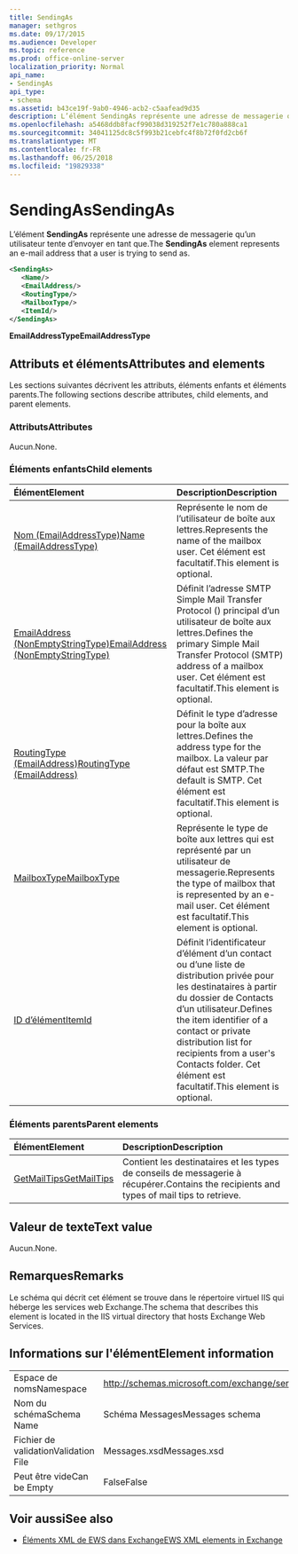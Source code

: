 ```yaml
---
title: SendingAs
manager: sethgros
ms.date: 09/17/2015
ms.audience: Developer
ms.topic: reference
ms.prod: office-online-server
localization_priority: Normal
api_name:
- SendingAs
api_type:
- schema
ms.assetid: b43ce19f-9ab0-4946-acb2-c5aafead9d35
description: L’élément SendingAs représente une adresse de messagerie qu’un utilisateur tente d’envoyer en tant que.
ms.openlocfilehash: a5468ddb8facf99038d319252f7e1c780a888ca1
ms.sourcegitcommit: 34041125dc8c5f993b21cebfc4f8b72f0fd2cb6f
ms.translationtype: MT
ms.contentlocale: fr-FR
ms.lasthandoff: 06/25/2018
ms.locfileid: "19829338"
---
```

# <a name="sendingas"></a><span data-ttu-id="34082-103">SendingAs</span><span class="sxs-lookup"><span data-stu-id="34082-103">SendingAs</span></span>

<span data-ttu-id="34082-104">L’élément **SendingAs** représente une adresse de messagerie qu’un utilisateur tente d’envoyer en tant que.</span><span class="sxs-lookup"><span data-stu-id="34082-104">The **SendingAs** element represents an e-mail address that a user is trying to send as.</span></span> 
  
```XML
<SendingAs>
   <Name/>
   <EmailAddress/>
   <RoutingType/>
   <MailboxType/>
   <ItemId/>
</SendingAs>
```

 <span data-ttu-id="34082-105">**EmailAddressType**</span><span class="sxs-lookup"><span data-stu-id="34082-105">**EmailAddressType**</span></span>
## <a name="attributes-and-elements"></a><span data-ttu-id="34082-106">Attributs et éléments</span><span class="sxs-lookup"><span data-stu-id="34082-106">Attributes and elements</span></span>

<span data-ttu-id="34082-107">Les sections suivantes décrivent les attributs, éléments enfants et éléments parents.</span><span class="sxs-lookup"><span data-stu-id="34082-107">The following sections describe attributes, child elements, and parent elements.</span></span>
  
### <a name="attributes"></a><span data-ttu-id="34082-108">Attributs</span><span class="sxs-lookup"><span data-stu-id="34082-108">Attributes</span></span>

<span data-ttu-id="34082-109">Aucun.</span><span class="sxs-lookup"><span data-stu-id="34082-109">None.</span></span>
  
### <a name="child-elements"></a><span data-ttu-id="34082-110">Éléments enfants</span><span class="sxs-lookup"><span data-stu-id="34082-110">Child elements</span></span>

|<span data-ttu-id="34082-111">**Élément**</span><span class="sxs-lookup"><span data-stu-id="34082-111">**Element**</span></span>|<span data-ttu-id="34082-112">**Description**</span><span class="sxs-lookup"><span data-stu-id="34082-112">**Description**</span></span>|
|:-----|:-----|
|[<span data-ttu-id="34082-113">Nom (EmailAddressType)</span><span class="sxs-lookup"><span data-stu-id="34082-113">Name (EmailAddressType)</span></span>](name-emailaddresstype.md) <br/> |<span data-ttu-id="34082-114">Représente le nom de l’utilisateur de boîte aux lettres.</span><span class="sxs-lookup"><span data-stu-id="34082-114">Represents the name of the mailbox user.</span></span> <span data-ttu-id="34082-115">Cet élément est facultatif.</span><span class="sxs-lookup"><span data-stu-id="34082-115">This element is optional.</span></span>  <br/> |
|[<span data-ttu-id="34082-116">EmailAddress (NonEmptyStringType)</span><span class="sxs-lookup"><span data-stu-id="34082-116">EmailAddress (NonEmptyStringType)</span></span>](emailaddress-nonemptystringtype.md) <br/> |<span data-ttu-id="34082-117">Définit l’adresse SMTP Simple Mail Transfer Protocol () principal d’un utilisateur de boîte aux lettres.</span><span class="sxs-lookup"><span data-stu-id="34082-117">Defines the primary Simple Mail Transfer Protocol (SMTP) address of a mailbox user.</span></span> <span data-ttu-id="34082-118">Cet élément est facultatif.</span><span class="sxs-lookup"><span data-stu-id="34082-118">This element is optional.</span></span>  <br/> |
|[<span data-ttu-id="34082-119">RoutingType (EmailAddress)</span><span class="sxs-lookup"><span data-stu-id="34082-119">RoutingType (EmailAddress)</span></span>](routingtype-emailaddress.md) <br/> |<span data-ttu-id="34082-120">Définit le type d’adresse pour la boîte aux lettres.</span><span class="sxs-lookup"><span data-stu-id="34082-120">Defines the address type for the mailbox.</span></span> <span data-ttu-id="34082-121">La valeur par défaut est SMTP.</span><span class="sxs-lookup"><span data-stu-id="34082-121">The default is SMTP.</span></span> <span data-ttu-id="34082-122">Cet élément est facultatif.</span><span class="sxs-lookup"><span data-stu-id="34082-122">This element is optional.</span></span>  <br/> |
|[<span data-ttu-id="34082-123">MailboxType</span><span class="sxs-lookup"><span data-stu-id="34082-123">MailboxType</span></span>](mailboxtype.md) <br/> |<span data-ttu-id="34082-124">Représente le type de boîte aux lettres qui est représenté par un utilisateur de messagerie.</span><span class="sxs-lookup"><span data-stu-id="34082-124">Represents the type of mailbox that is represented by an e-mail user.</span></span> <span data-ttu-id="34082-125">Cet élément est facultatif.</span><span class="sxs-lookup"><span data-stu-id="34082-125">This element is optional.</span></span>  <br/> |
|[<span data-ttu-id="34082-126">ID d’élément</span><span class="sxs-lookup"><span data-stu-id="34082-126">ItemId</span></span>](itemid.md) <br/> |<span data-ttu-id="34082-127">Définit l’identificateur d’élément d’un contact ou d’une liste de distribution privée pour les destinataires à partir du dossier de Contacts d’un utilisateur.</span><span class="sxs-lookup"><span data-stu-id="34082-127">Defines the item identifier of a contact or private distribution list for recipients from a user's Contacts folder.</span></span> <span data-ttu-id="34082-128">Cet élément est facultatif.</span><span class="sxs-lookup"><span data-stu-id="34082-128">This element is optional.</span></span>  <br/> |
   
### <a name="parent-elements"></a><span data-ttu-id="34082-129">Éléments parents</span><span class="sxs-lookup"><span data-stu-id="34082-129">Parent elements</span></span>

|<span data-ttu-id="34082-130">**Élément**</span><span class="sxs-lookup"><span data-stu-id="34082-130">**Element**</span></span>|<span data-ttu-id="34082-131">**Description**</span><span class="sxs-lookup"><span data-stu-id="34082-131">**Description**</span></span>|
|:-----|:-----|
|[<span data-ttu-id="34082-132">GetMailTips</span><span class="sxs-lookup"><span data-stu-id="34082-132">GetMailTips</span></span>](getmailtips.md) <br/> |<span data-ttu-id="34082-133">Contient les destinataires et les types de conseils de messagerie à récupérer.</span><span class="sxs-lookup"><span data-stu-id="34082-133">Contains the recipients and types of mail tips to retrieve.</span></span>  <br/> |
   
## <a name="text-value"></a><span data-ttu-id="34082-134">Valeur de texte</span><span class="sxs-lookup"><span data-stu-id="34082-134">Text value</span></span>

<span data-ttu-id="34082-135">Aucun.</span><span class="sxs-lookup"><span data-stu-id="34082-135">None.</span></span>
  
## <a name="remarks"></a><span data-ttu-id="34082-136">Remarques</span><span class="sxs-lookup"><span data-stu-id="34082-136">Remarks</span></span>

<span data-ttu-id="34082-137">Le schéma qui décrit cet élément se trouve dans le répertoire virtuel IIS qui héberge les services web Exchange.</span><span class="sxs-lookup"><span data-stu-id="34082-137">The schema that describes this element is located in the IIS virtual directory that hosts Exchange Web Services.</span></span>
  
## <a name="element-information"></a><span data-ttu-id="34082-138">Informations sur l'élément</span><span class="sxs-lookup"><span data-stu-id="34082-138">Element information</span></span>

|||
|:-----|:-----|
|<span data-ttu-id="34082-139">Espace de noms</span><span class="sxs-lookup"><span data-stu-id="34082-139">Namespace</span></span>  <br/> |http://schemas.microsoft.com/exchange/services/2006/messages  <br/> |
|<span data-ttu-id="34082-140">Nom du schéma</span><span class="sxs-lookup"><span data-stu-id="34082-140">Schema Name</span></span>  <br/> |<span data-ttu-id="34082-141">Schéma Messages</span><span class="sxs-lookup"><span data-stu-id="34082-141">Messages schema</span></span>  <br/> |
|<span data-ttu-id="34082-142">Fichier de validation</span><span class="sxs-lookup"><span data-stu-id="34082-142">Validation File</span></span>  <br/> |<span data-ttu-id="34082-143">Messages.xsd</span><span class="sxs-lookup"><span data-stu-id="34082-143">Messages.xsd</span></span>  <br/> |
|<span data-ttu-id="34082-144">Peut être vide</span><span class="sxs-lookup"><span data-stu-id="34082-144">Can be Empty</span></span>  <br/> |<span data-ttu-id="34082-145">False</span><span class="sxs-lookup"><span data-stu-id="34082-145">False</span></span>  <br/> |
   
## <a name="see-also"></a><span data-ttu-id="34082-146">Voir aussi</span><span class="sxs-lookup"><span data-stu-id="34082-146">See also</span></span>



- [<span data-ttu-id="34082-147">Éléments XML de EWS dans Exchange</span><span class="sxs-lookup"><span data-stu-id="34082-147">EWS XML elements in Exchange</span></span>](ews-xml-elements-in-exchange.md)

